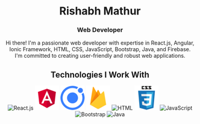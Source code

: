 <!-- Your Name -->
<h1 align="center">Rishabh Mathur</h1>

<!-- Your Subtitle/Job Title -->
<h3 align="center">Web Developer</h3>

<!-- Introduction -->
<p align="center">
  Hi there! I'm a passionate web developer with expertise in React.js, Angular, Ionic Framework, HTML, CSS, JavaScript, Bootstrap, Java, and Firebase. I'm committed to creating user-friendly and robust web applications.
</p>

<!-- Technologies -->
<h2 align="center">Technologies I Work With</h2>
<p align="center">
  <img src="https://w7.pngwing.com/pngs/825/919/png-transparent-react-javascript-library-github-backbone-logo-symmetry-native.png" alt="React.js" width="64" height="64">
  <img src="https://raw.githubusercontent.com/github/explore/80688e429a7d4ef2fca1e82350fe8e3517d3494d/topics/angular/angular.png" alt="Angular" width="64" height="64">
  <img src="https://raw.githubusercontent.com/github/explore/3aeb0e0a5075073bbaef2843f66ba93771847d23/topics/ionic/ionic.png" alt="Ionic Framework" width="64" height="64">
   <img src="https://raw.githubusercontent.com/github/explore/80688e429a7d4ef2fca1e82350fe8e3517d3494d/topics/firebase/firebase.png" alt="Firebase" width="64" height="64">
  <img src="https://raw.githubusercontent.com/gist/tracend/3798496/raw/640a549782e952bdbe31fbb41f819fa96240de42/HTML5_SF.svg" alt="HTML" width="64" height="64">
  <img src="https://raw.githubusercontent.com/github/explore/80688e429a7d4ef2fca1e82350fe8e3517d3494d/topics/css/css.png" alt="CSS" width="64" height="64">
  <img src="https://repository-images.githubusercontent.com/584068292/2445b500-869d-498e-ae47-2a3e5820e3c5" alt="JavaScript" width="64" height="64">
  <img src="https://avatars.githubusercontent.com/u/2918581?s=280&v=4" alt="Bootstrap" width="64" height="64">
  <img src="https://cdn4.iconfinder.com/data/icons/logos-and-brands/512/181_Java_logo_logos-512.png" alt="Java" width="64" height="64">
</p>


